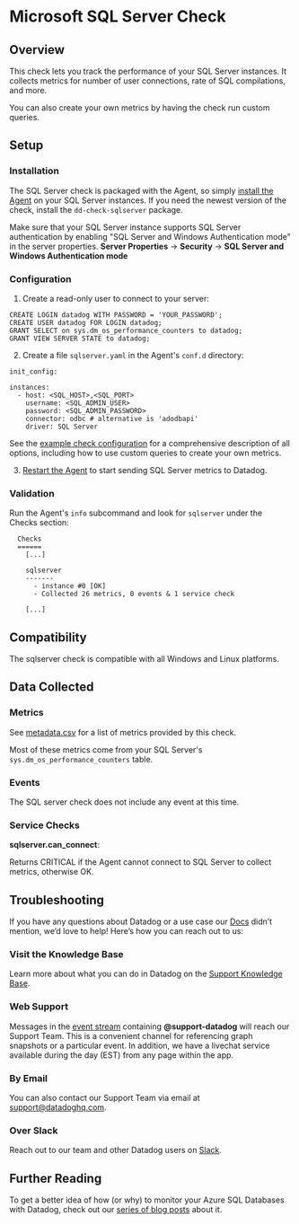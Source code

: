 # Microsoft SQL Server Check

## Overview

This check lets you track the performance of your SQL Server instances. It collects metrics for number of user connections, rate of SQL compilations, and more.

You can also create your own metrics by having the check run custom queries.

## Setup
### Installation

The SQL Server check is packaged with the Agent, so simply [install the Agent](https://app.datadoghq.com/account/settings#agent) on your SQL Server instances. If you need the newest version of the check, install the `dd-check-sqlserver` package.

Make sure that your SQL Server instance supports SQL Server authentication by enabling "SQL Server and Windows Authentication mode" in the server properties. 
**Server Properties** -> **Security** -> **SQL Server and Windows Authentication mode**

### Configuration

1. Create a read-only user to connect to your server:

```
CREATE LOGIN datadog WITH PASSWORD = 'YOUR_PASSWORD';
CREATE USER datadog FOR LOGIN datadog;
GRANT SELECT on sys.dm_os_performance_counters to datadog;
GRANT VIEW SERVER STATE to datadog;
```

2. Create a file `sqlserver.yaml` in the Agent's `conf.d` directory:

```
init_config:

instances:
  - host: <SQL_HOST>,<SQL_PORT>
    username: <SQL_ADMIN_USER>
    password: <SQL_ADMIN_PASSWORD>
    connector: odbc # alternative is 'adodbapi'
    driver: SQL Server
```

See the [example check configuration](https://github.com/DataDog/integrations-core/blob/master/sqlserver/conf.yaml.example) for a comprehensive description of all options, including how to use custom queries to create your own metrics.

3. [Restart the Agent](https://help.datadoghq.com/hc/en-us/articles/203764515-Start-Stop-Restart-the-Datadog-Agent) to start sending SQL Server metrics to Datadog.

### Validation

Run the Agent's `info` subcommand and look for `sqlserver` under the Checks section:

```
  Checks
  ======
    [...]

    sqlserver
    -------
      - instance #0 [OK]
      - Collected 26 metrics, 0 events & 1 service check

    [...]
```

## Compatibility

The sqlserver check is compatible with all Windows and Linux platforms.

## Data Collected
### Metrics

See [metadata.csv](https://github.com/DataDog/integrations-core/blob/master/sqlserver/metadata.csv) for a list of metrics provided by this check.

Most of these metrics come from your SQL Server's `sys.dm_os_performance_counters` table.

### Events
The SQL server check does not include any event at this time.

### Service Checks

**sqlserver.can_connect**:

Returns CRITICAL if the Agent cannot connect to SQL Server to collect metrics, otherwise OK.

## Troubleshooting

If you have any questions about Datadog or a use case our [Docs](https://docs.datadoghq.com/) didn’t mention, we’d love to help! Here’s how you can reach out to us:

### Visit the Knowledge Base

Learn more about what you can do in Datadog on the [Support Knowledge Base](https://datadog.zendesk.com/agent/).

### Web Support

Messages in the [event stream](https://app.datadoghq.com/event/stream) containing **@support-datadog** will reach our Support Team. This is a convenient channel for referencing graph snapshots or a particular event. In addition, we have a livechat service available during the day (EST) from any page within the app.

### By Email

You can also contact our Support Team via email at [support@datadoghq.com](mailto:support@datadoghq.com).

### Over Slack

Reach out to our team and other Datadog users on [Slack](http://chat.datadoghq.com/).

## Further Reading
To get a better idea of how (or why) to monitor your Azure SQL Databases with Datadog, check out our [series of blog posts](https://www.datadoghq.com/blog/monitor-azure-sql-databases-datadog/) about it.
